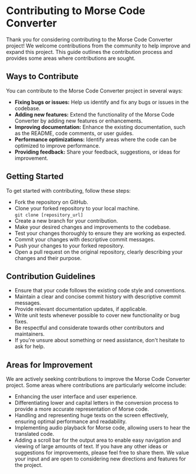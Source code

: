 # Contributing to Morse Code Converter
Thank you for considering contributing to the Morse Code Converter project! We welcome contributions from the community to help improve and expand this project. 
This guide outlines the contribution process and provides some areas where contributions are sought.
## Ways to Contribute
You can contribute to the Morse Code Converter project in several ways:
- **Fixing bugs or issues:** Help us identify and fix any bugs or issues in the codebase.
- **Adding new features:** Extend the functionality of the Morse Code Converter by adding new features or enhancements.
- **Improving documentation:** Enhance the existing documentation, such as the README, code comments, or user guides.
- **Performance optimizations:** Identify areas where the code can be optimized to improve performance.
- **Providing feedback:** Share your feedback, suggestions, or ideas for improvement.
## Getting Started
To get started with contributing, follow these steps:
- Fork the repository on GitHub.
- Clone your forked repository to your local machine.<br>
```git clone [repository_url]```
- Create a new branch for your contribution.
- Make your desired changes and improvements to the codebase.
- Test your changes thoroughly to ensure they are working as expected.
- Commit your changes with descriptive commit messages.
- Push your changes to your forked repository.
- Open a pull request on the original repository, clearly describing your changes and their purpose.
## Contribution Guidelines
- Ensure that your code follows the existing code style and conventions.
- Maintain a clear and concise commit history with descriptive commit messages.
- Provide relevant documentation updates, if applicable.
- Write unit tests whenever possible to cover new functionality or bug fixes.
- Be respectful and considerate towards other contributors and maintainers.
- If you're unsure about something or need assistance, don't hesitate to ask for help.
## Areas for Improvement
We are actively seeking contributions to improve the Morse Code Converter project. 
Some areas where contributions are particularly welcome include:
- Enhancing the user interface and user experience.
- Differentiating lower and capital letters in the conversion process to provide a more accurate representation of Morse code.
- Handling and representing huge texts on the screen effectively, ensuring optimal performance and readability.
- Implementing audio playback for Morse code, allowing users to hear the translated code.
- Adding a scroll bar for the output area to enable easy navigation and viewing of large amounts of text.
If you have any other ideas or suggestions for improvements, please feel free to share them. 
We value your input and are open to considering new directions and features for the project.
